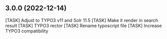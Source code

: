 ## 3.0.0 (2022-12-14)

[TASK] Adjust to TYPO3 v11 and Solr 11.5
[TASK] Make it render in search result
[TASK] TYPO3 rector
[TASK] Rename typoscript file
[TASK] Increase TYPO3 compatibility

